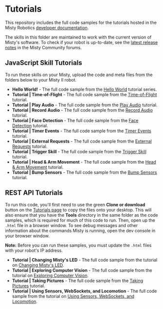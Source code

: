 # Tutorials
This repository includes the full code samples for the tutorials hosted in the Misty Robotics [developer documentation](https://docs.mistyrobotics.com).

The skills in this folder are maintained to work with the current version of Misty's software. To check if your robot is up-to-date, see the [latest release notes](https://community.mistyrobotics.com/c/announcements/releases) in the Misty Community forums.

## JavaScript Skill Tutorials

To run these skills on your Misty, upload the code and meta files from the folders below to your Misty II robot.

* __Hello World!__ - The full code sample from the [Hello World](https://docs.mistyrobotics.com/misty-ii/robot/hello-world) tutorial series.
* __Tutorial | Time-of-Flight__ - The full code sample from the [Time-of-Flight](https://docs.mistyrobotics.com/misty-ii/coding-misty/javascript-sdk-tutorials/#time-of-flight) tutorial.
* __Tutorial | Play Audio__ - The full code sample from the [Play Audio](https://docs.mistyrobotics.com/misty-ii/coding-misty/javascript-sdk-tutorials/#play-audio) tutorial.
* __Tutorial | Record Audio__ - The full code sample from the [Record Audio](https://docs.mistyrobotics.com/misty-ii/coding-misty/javascript-sdk-tutorials/#record-audio) tutorial.
* __Tutorial | Face Detection__ - The full code sample from the [Face Detection](https://docs.mistyrobotics.com/misty-ii/coding-misty/javascript-sdk-tutorials/#face-detection) tutorial.
* __Tutorial | Timer Events__ - The full code sample from the [Timer Events](https://docs.mistyrobotics.com/misty-ii/coding-misty/javascript-sdk-tutorials/#timer-events) tutorial.
* __Tutorial | External Requests__ - The full code sample from the [External Requests](https://docs.mistyrobotics.com/misty-ii/coding-misty/javascript-sdk-tutorials/#external-requests) tutorial.
* __Tutorial | Trigger Skill__ - The full code sample from the [Trigger Skill](https://docs.mistyrobotics.com/misty-ii/coding-misty/javascript-sdk-tutorials/#trigger-skill) tutorial.
* __Tutorial | Head & Arm Movement__ - The full code sample from the [Head & Arm Movement](https://docs.mistyrobotics.com/misty-ii/coding-misty/javascript-sdk-tutorials/#head-amp-arm-movement-misty-ii-) tutorial.
* __Tutorial | Bump Sensors__ - The full code sample from the [Bump Sensors](https://docs.mistyrobotics.com/misty-ii/coding-misty/javascript-sdk-tutorials/#bump-sensors) tutorial.

## REST API Tutorials

To run this code, you'll first need to use the green __Clone or download__ button on the [Tutorials page](https://github.com/MistyCommunity/Tutorials) to copy the files onto your desktop. This will also ensure that you have the **Tools** directory in the same folder as the code samples, which is required for much of this code to run. Then, open up the `.html` file in a browser window. To see debug messages and other information about the commands Misty is running, open the dev console in your browser window.

**Note:** Before you can run these samples, you must update the `.html` files with your robot's IP address.

* __Tutorial | Changing Misty's LED__ - The full code sample from the tutorial on [Changing Misty's LED](https://docs.mistyrobotics.com/misty-ii/coding-misty/remote-command-tutorials/#changing-misty-s-led).
* __Tutorial | Exploring Computer Vision__ - The full code sample from the tutorial on [Exploring Computer Vision](https://docs.mistyrobotics.com/misty-ii/coding-misty/remote-command-tutorials/#exploring-computer-vision). 
* __Tutorial | Taking Pictures__ - The full code sample from the [Taking Pictures](https://docs.mistyrobotics.com/misty-ii/coding-misty/remote-command-tutorials/#taking-pictures) tutorial.
* __Tutorial | Using Sensors, WebSockets, and Locomotion__ - The full code sample from the tutorial on [Using Sensors, WebSockets, and Locomotion](https://docs.mistyrobotics.com/misty-ii/coding-misty/remote-command-tutorials/#using-sensors-websockets-and-locomotion).